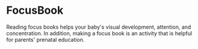 # FocusBook
Reading focus books helps your baby's visual development, attention, and concentration. In addition, making a focus book is an activity that is helpful for parents' prenatal education.
